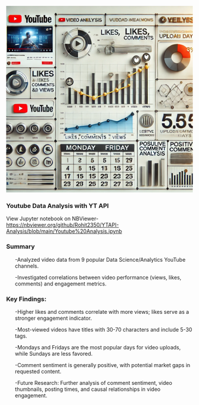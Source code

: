 ![Banner Image](https://github.com/Rohit2350/DataScience-YouTube-API-EDA/blob/main/Image.png)
### Youtube Data Analysis with YT API
View Jupyter notebook on NBViewer- https://nbviewer.org/github/Rohit2350/YTAPI-Analysis/blob/main/Youtube%20Analysis.ipynb 

### Summary
<ul> -Analyzed video data from 9 popular Data Science/Analytics YouTube channels.</ul>
<ul>-Investigated correlations between video performance (views, likes, comments) and engagement metrics.</ul>

### Key Findings:
<ul>-Higher likes and comments correlate with more views; likes serve as a stronger engagement indicator.</ul>
<ul>-Most-viewed videos have titles with 30-70 characters and include 5-30 tags.</ul>
<ul>-Mondays and Fridays are the most popular days for video uploads, while Sundays are less favored.</ul>
<ul>-Comment sentiment is generally positive, with potential market gaps in requested content.</ul>
<ul>-Future Research: Further analysis of comment sentiment, video thumbnails, posting times, and causal relationships in video engagement.</ul>
